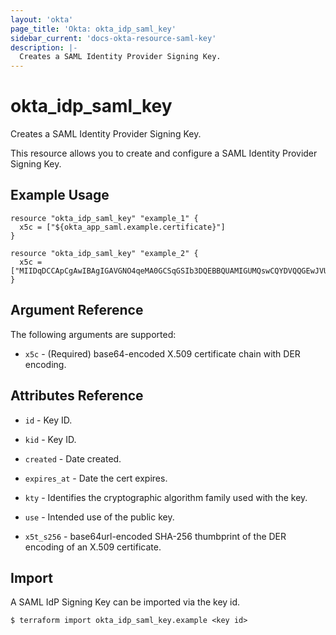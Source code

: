 ```yaml
---
layout: 'okta'
page_title: 'Okta: okta_idp_saml_key'
sidebar_current: 'docs-okta-resource-saml-key'
description: |-
  Creates a SAML Identity Provider Signing Key.
---
```


# okta_idp_saml_key

Creates a SAML Identity Provider Signing Key.

This resource allows you to create and configure a SAML Identity Provider Signing Key.

## Example Usage

```hcl
resource "okta_idp_saml_key" "example_1" {
  x5c = ["${okta_app_saml.example.certificate}"]
}

resource "okta_idp_saml_key" "example_2" {
  x5c = ["MIIDqDCCApCgAwIBAgIGAVGNO4qeMA0GCSqGSIb3DQEBBQUAMIGUMQswCQYDVQQGEwJVUzETMBEG\nA1UECAwKQ2FsaWZvcm5pYTEWMBQGA1UEBwwNU2FuIEZyYW5jaXNjbzENMAsGA1UECgwET2t0YTEU\nMBIGA1UECwwLU1NPUHJvdmlkZXIxFTATBgNVBAMMDGJhbGFjb21wdGVzdDEcMBoGCSqGSIb3DQEJ\nARYNaW5mb0Bva3RhLmNvbTAeFw0xNTEyMTAxODUwMDhaFw0xNzEyMTAxODUxMDdaMIGUMQswCQYD\nVQQGEwJVUzETMBEGA1UECAwKQ2FsaWZvcm5pYTEWMBQGA1UEBwwNU2FuIEZyYW5jaXNjbzENMAsG\nA1UECgwET2t0YTEUMBIGA1UECwwLU1NPUHJvdmlkZXIxFTATBgNVBAMMDGJhbGFjb21wdGVzdDEc\nMBoGCSqGSIb3DQEJARYNaW5mb0Bva3RhLmNvbTCCASIwDQYJKoZIhvcNAQEBBQADggEPADCCAQoC\nggEBALAakG48bgcTWHdwmVLHig0mkiRejxIVm3wbzrNSJcBruTq2zCYZ1rGfVxTYON8kJqvkXPmv\nkzWKhpEkvhubL+mx29XpXY0AsNIfgcm5xIV56yhXSvlMdqzGo3ciRwoACaF+ClNLxmXK9UTZD89B\nbVVGCG5AEvja0eCQ0GYsO5i9aSI5aTroab8Aew31PuWl/RGQWmjVy8+7P4wwkKKJNKCpxMYDlhfa\nWRp0zwUSbUCO0qEyeAYdZx6CLES4FGrDi/7D6G+ewWC+kbz1tL1XpF2Dcg3+IOlHrV6VWzz3rG39\nv9zFIncjvoQJFDGWhpqGqcmXvgH0Ze3SVcVF01T+bK0CAwEAATANBgkqhkiG9w0BAQUFAAOCAQEA\nAHmnSZ4imjNrIf9wxfQIcqHXEBoJ+oJtd59cw1Ur/YQY9pKXxoglqCQ54ZmlIf4GghlcZhslLO+m\nNdkQVwSmWMh6KLxVM18/xAkq8zyKbMbvQnTjFB7x45bgokwbjhivWqrB5LYHHCVN7k/8mKlS4eCK\nCi6RGEmErjojr4QN2xV0qAqP6CcGANgpepsQJCzlWucMFKAh0x9Kl8fmiQodfyLXyrebYsVnLrMf\njxE1b6dg4jKvv975tf5wreQSYZ7m//g3/+NnuDKkN/03HqhV7hTNi1fyctXk8I5Nwgyr+pT5LT2k\nYoEdncuy+GQGzE9yLOhC4HNfHQXpqp2tMPdRlw=="]
}
```

## Argument Reference

The following arguments are supported:

- `x5c` - (Required) base64-encoded X.509 certificate chain with DER encoding.

## Attributes Reference

- `id` - Key ID.

- `kid` - Key ID.

- `created` - Date created.

- `expires_at` - Date the cert expires.

- `kty` - Identifies the cryptographic algorithm family used with the key.

- `use` - Intended use of the public key.

- `x5t_s256` - base64url-encoded SHA-256 thumbprint of the DER encoding of an X.509 certificate.

## Import

A SAML IdP Signing Key can be imported via the key id.

```
$ terraform import okta_idp_saml_key.example <key id>
```
